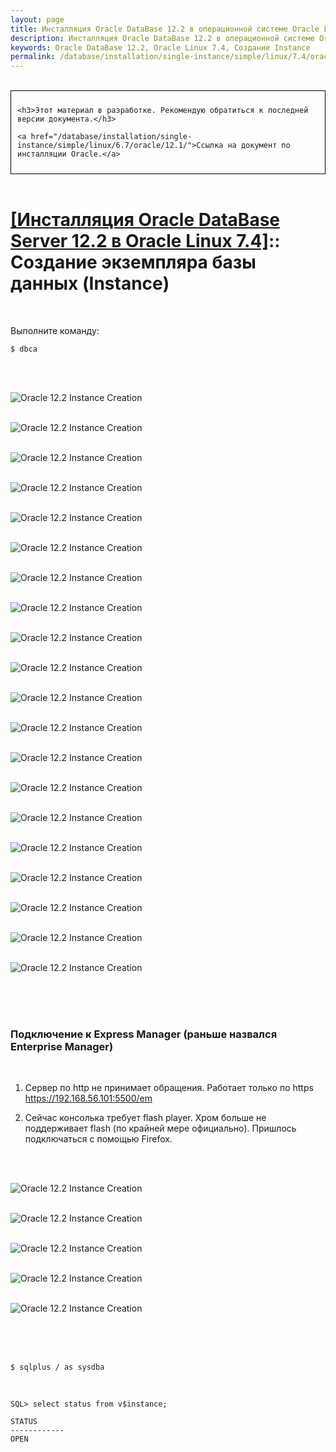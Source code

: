 ```yaml
---
layout: page
title: Инсталляция Oracle DataBase 12.2 в операционной системе Oracle Linux 7.4 - Создание экземпляра базы данных (Instance)
description: Инсталляция Oracle DataBase 12.2 в операционной системе Oracle Linux 7.4 - Создание экземпляра базы данных (Instance)
keywords: Oracle DataBase 12.2, Oracle Linux 7.4, Создание Instance
permalink: /database/installation/single-instance/simple/linux/7.4/oracle/12.2/oracle-instance-creation/
---
```


<br/>

<div style="padding:10px; border:thin solid black;">

	<h3>Этот материал в разработке. Рекомендую обратиться к последней версии документа.</h3>

    <a href="/database/installation/single-instance/simple/linux/6.7/oracle/12.1/">Ссылка на документ по инсталляции Oracle.</a>

</div>

<br/>

# <a href="/database/installation/single-instance/simple/linux/7.4/oracle/12.2/">[Инсталляция Oracle DataBase Server 12.2 в Oracle Linux 7.4]</a>:: Создание экземпляра базы данных (Instance)


<br/>

Выполните команду:

	$ dbca


<br/><br/>


<img src="//img.oracledba.net/01-database/02-installation/01-single-instance/01-simple/02-linux/7.4/oracle/12.2/04-instance-creation/instance-creation_01.png" border="0" alt="Oracle 12.2 Instance Creation"><br/><br/>


<img src="//img.oracledba.net/01-database/02-installation/01-single-instance/01-simple/02-linux/7.4/oracle/12.2/04-instance-creation/instance-creation_02.png" border="0" alt="Oracle 12.2 Instance Creation"><br/><br/>

<img src="//img.oracledba.net/01-database/02-installation/01-single-instance/01-simple/02-linux/7.4/oracle/12.2/04-instance-creation/instance-creation_03.png" border="0" alt="Oracle 12.2 Instance Creation"><br/><br/>

<img src="//img.oracledba.net/01-database/02-installation/01-single-instance/01-simple/02-linux/7.4/oracle/12.2/04-instance-creation/instance-creation_04.png" border="0" alt="Oracle 12.2 Instance Creation"><br/><br/>

<img src="//img.oracledba.net/01-database/02-installation/01-single-instance/01-simple/02-linux/7.4/oracle/12.2/04-instance-creation/instance-creation_05.png" border="0" alt="Oracle 12.2 Instance Creation"><br/><br/>

<img src="//img.oracledba.net/01-database/02-installation/01-single-instance/01-simple/02-linux/7.4/oracle/12.2/04-instance-creation/instance-creation_06.png" border="0" alt="Oracle 12.2 Instance Creation"><br/><br/>

<img src="//img.oracledba.net/01-database/02-installation/01-single-instance/01-simple/02-linux/7.4/oracle/12.2/04-instance-creation/instance-creation_07.png" border="0" alt="Oracle 12.2 Instance Creation"><br/><br/>

<img src="//img.oracledba.net/01-database/02-installation/01-single-instance/01-simple/02-linux/7.4/oracle/12.2/04-instance-creation/instance-creation_08.png" border="0" alt="Oracle 12.2 Instance Creation"><br/><br/>

<img src="//img.oracledba.net/01-database/02-installation/01-single-instance/01-simple/02-linux/7.4/oracle/12.2/04-instance-creation/instance-creation_09.png" border="0" alt="Oracle 12.2 Instance Creation"><br/><br/>

<img src="//img.oracledba.net/01-database/02-installation/01-single-instance/01-simple/02-linux/7.4/oracle/12.2/04-instance-creation/instance-creation_10.png" border="0" alt="Oracle 12.2 Instance Creation"><br/><br/>

<img src="//img.oracledba.net/01-database/02-installation/01-single-instance/01-simple/02-linux/7.4/oracle/12.2/04-instance-creation/instance-creation_11.png" border="0" alt="Oracle 12.2 Instance Creation"><br/><br/>

<img src="//img.oracledba.net/01-database/02-installation/01-single-instance/01-simple/02-linux/7.4/oracle/12.2/04-instance-creation/instance-creation_12.png" border="0" alt="Oracle 12.2 Instance Creation"><br/><br/>

<img src="//img.oracledba.net/01-database/02-installation/01-single-instance/01-simple/02-linux/7.4/oracle/12.2/04-instance-creation/instance-creation_13.png" border="0" alt="Oracle 12.2 Instance Creation"><br/><br/>

<img src="//img.oracledba.net/01-database/02-installation/01-single-instance/01-simple/02-linux/7.4/oracle/12.2/04-instance-creation/instance-creation_14.png" border="0" alt="Oracle 12.2 Instance Creation"><br/><br/>

<img src="//img.oracledba.net/01-database/02-installation/01-single-instance/01-simple/02-linux/7.4/oracle/12.2/04-instance-creation/instance-creation_15.png" border="0" alt="Oracle 12.2 Instance Creation"><br/><br/>

<img src="//img.oracledba.net/01-database/02-installation/01-single-instance/01-simple/02-linux/7.4/oracle/12.2/04-instance-creation/instance-creation_16.png" border="0" alt="Oracle 12.2 Instance Creation"><br/><br/>


<img src="//img.oracledba.net/01-database/02-installation/01-single-instance/01-simple/02-linux/7.4/oracle/12.2/04-instance-creation/instance-creation_17.png" border="0" alt="Oracle 12.2 Instance Creation"><br/><br/>

<img src="//img.oracledba.net/01-database/02-installation/01-single-instance/01-simple/02-linux/7.4/oracle/12.2/04-instance-creation/instance-creation_18.png" border="0" alt="Oracle 12.2 Instance Creation"><br/><br/>

<img src="//img.oracledba.net/01-database/02-installation/01-single-instance/01-simple/02-linux/7.4/oracle/12.2/04-instance-creation/instance-creation_19.png" border="0" alt="Oracle 12.2 Instance Creation"><br/><br/>

<img src="//img.oracledba.net/01-database/02-installation/01-single-instance/01-simple/02-linux/7.4/oracle/12.2/04-instance-creation/instance-creation_20.png" border="0" alt="Oracle 12.2 Instance Creation"><br/><br/>



<br/><br/>


### Подключение к Express Manager (раньше назвался Enterprise Manager)

<br/>

1) Сервер по http не принимает обращения. Работает только по https <br/>
https://192.168.56.101:5500/em

2) Сейчас консолька требует flash player. Хром больше не поддерживает flash (по крайней мере официально). Пришлось подключаться с помощью Firefox.


<br/><br/>



<img src="//img.oracledba.net/01-database/02-installation/01-single-instance/01-simple/02-linux/7.4/oracle/12.2/04-instance-creation/instance-creation_21.png" border="0" alt="Oracle 12.2 Instance Creation"><br/><br/>

<img src="//img.oracledba.net/01-database/02-installation/01-single-instance/01-simple/02-linux/7.4/oracle/12.2/04-instance-creation/instance-creation_22.png" border="0" alt="Oracle 12.2 Instance Creation"><br/><br/>

<img src="//img.oracledba.net/01-database/02-installation/01-single-instance/01-simple/02-linux/7.4/oracle/12.2/04-instance-creation/instance-creation_23.png" border="0" alt="Oracle 12.2 Instance Creation"><br/><br/>

<img src="//img.oracledba.net/01-database/02-installation/01-single-instance/01-simple/02-linux/7.4/oracle/12.2/04-instance-creation/instance-creation_24.png" border="0" alt="Oracle 12.2 Instance Creation"><br/><br/>

<img src="//img.oracledba.net/01-database/02-installation/01-single-instance/01-simple/02-linux/7.4/oracle/12.2/04-instance-creation/instance-creation_25.png" border="0" alt="Oracle 12.2 Instance Creation"><br/><br/>



<br/><br/>

	$ sqlplus / as sysdba

<br/>

	SQL> select status from v$instance;

	STATUS
	------------
	OPEN

